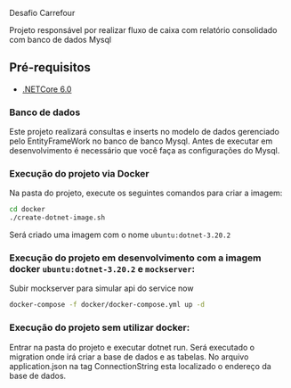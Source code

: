 Desafio Carrefour

Projeto responsável por realizar fluxo de caixa com relatório consolidado com banco de dados Mysql

## Pré-requisitos

- [.NETCore 6.0]([https://www.docker.com/](https://dotnet.microsoft.com/pt-br/download/dotnet/6.0))

### Banco de dados
Este projeto realizará consultas e inserts no modelo de dados gerenciado pelo EntityFrameWork no banco de banco Mysql.
Antes de executar em desenvolvimento é necessário que você faça as configurações do Mysql.

### Execução do projeto via Docker

Na pasta do projeto, execute os seguintes comandos para criar a imagem:
```bash
cd docker
./create-dotnet-image.sh
```
Será criado uma imagem com o nome `ubuntu:dotnet-3.20.2`

### Execução do projeto em desenvolvimento com a imagem docker `ubuntu:dotnet-3.20.2` e `mockserver`:    

Subir mockserver para simular api do service now
```bash
docker-compose -f docker/docker-compose.yml up -d
````
### Execução do projeto sem utilizar docker:    

Entrar na pasta do projeto e executar dotnet run. Será executado o migration onde irá criar a base de dados e as tabelas.
No arquivo application.json na tag ConnectionString esta localizado o endereço da base de dados.
